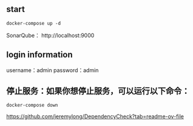 ## start
```
docker-compose up -d
```
 SonarQube： http://localhost:9000

## login information
username：admin
password：admin
## 停止服务：如果你想停止服务，可以运行以下命令：
```
docker-compose down
```

https://github.com/jeremylong/DependencyCheck?tab=readme-ov-file